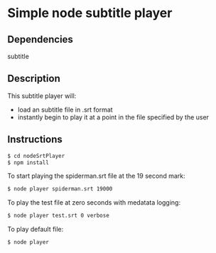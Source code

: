 # Simple node subtitle player

## Dependencies
subtitle

## Description
This subtitle player will:
* load an subtitle file in .srt format
* instantly begin to play it at a point in the file specified by the user

## Instructions
```bash
$ cd nodeSrtPlayer
$ npm install
```

To start playing the spiderman.srt file at the 19 second mark:
```bash
$ node player spiderman.srt 19000
```

To play the test file at zero seconds with medatata logging: 
```bash
$ node player test.srt 0 verbose
```

To play default file:
```bash
$ node player
```





